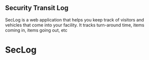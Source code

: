 ## Security Transit Log

SecLog is a web application that helps you keep track of visitors and vehicles that come into your facility. It tracks turn-around time, items coming in, items going out, etc
# SecLog
